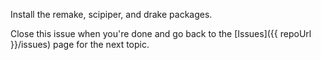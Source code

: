 Install the remake, scipiper, and drake packages.

Close this issue when you're done and go back to the [Issues]({{ repoUrl }}/issues) page for the next topic.
